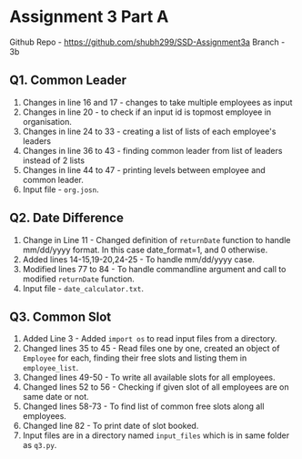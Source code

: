 # Assignment 3 Part A
Github Repo - https://github.com/shubh299/SSD-Assignment3a
Branch - 3b

## Q1. Common Leader
1. Changes in line 16 and 17 - changes to take multiple employees as input
2. Changes in line 20 -  to check if an input id is topmost employee in organisation.
3. Changes in line 24 to 33 - creating a list of lists of each employee's leaders
4. Changes in line 36 to 43 - finding common leader from list of leaders instead of 2 lists
5. Changes in line 44 to 47 - printing levels between employee and common leader.
6. Input file - `org.josn`.

## Q2. Date Difference
1. Change in Line 11 - Changed definition of `returnDate` function to handle mm/dd/yyyy format. In this case date_format=1, and 0 otherwise.
2. Added lines 14-15,19-20,24-25 - To handle mm/dd/yyyy case.
3. Modified lines 77 to 84 - To handle commandline argument and call to modified `returnDate` function.
4. Input file - `date_calculator.txt`.

## Q3. Common Slot
1. Added Line 3 - Added `import os` to read input files from a directory.
2. Changed lines 35 to 45 - Read files one by one, created an object of `Employee` for each, finding their free slots and listing them in `employee_list`.
3. Changed lines 49-50 - To write all available slots for all employees.
4. Changed lines 52 to 56 - Checking if given slot of all employees are on same date or not.
5. Changed lines 58-73 - To find list of common free slots along all employees.
6. Changed line 82 - To print date of slot booked.
7. Input files are in a directory named `input_files` which is in same folder as `q3.py`.